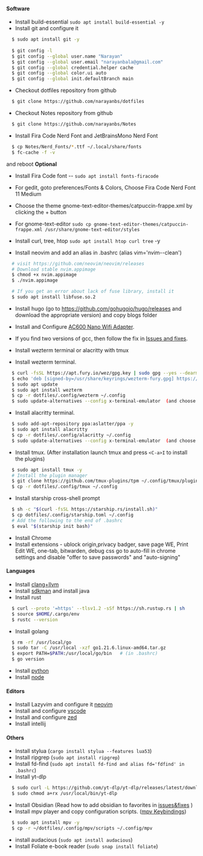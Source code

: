 #### Software

* Install build-essential `sudo apt install build-essential -y`
* Install git and configure it 
~~~bash
  $ sudo apt install git -y 
  
  $ git config -l
  $ git config --global user.name "Narayan"
  $ git config --global user.email "narayanbala@gmail.com"
  $ git config --global credential.helper cache
  $ git config --global color.ui auto
  $ git config --global init.defaultBranch main
~~~

* Checkout dotfiles repository from github
~~~bash
  $ git clone https://github.com/narayanbs/dotfiles
~~~

* Checkout Notes repository from github
~~~bash
  $ git clone https://github.com/narayanbs/Notes
~~~

* Install Fira Code Nerd Font and JetBrainsMono Nerd Font
~~~bash
  $ cp Notes/Nerd_Fonts/*.ttf ~/.local/share/fonts
  $ fc-cache -f -v
~~~
and reboot
**Optional**
* Install Fira Code font -- `sudo apt install fonts-firacode`

* For gedit, goto preferences/Fonts & Colors, Choose Fira Code Nerd Font 11 Medium
* Choose the theme gnome-text-editor-themes/catpuccin-frappe.xml by clicking the + button
* For gnome-text-editor `sudo cp gnome-text-editor-themes/catpuccin-frappe.xml /usr/share/gnome-text-editor/styles`

* Install curl, tree, htop `sudo apt install htop curl tree` -y
* Install neovim and add an alias in .bashrc (alias vim='nvim--clean')
~~~bash
  # visit https://github.com/neovim/neovim/releases
  # Download stable nvim.appimage
  $ chmod +x nvim.appimage
  $ ./nvim.appimage

  # If you get an error about lack of fuse library, install it
  $ sudo apt install libfuse.so.2
~~~

* Install hugo (go to https://github.com/gohugoio/hugo/releases and download the appropriate version) and copy blogs folder
* Install and Configure [AC600 Nano Wifi Adapter](./tplinkadapter.md). 
* If you find two versions of gcc, then follow the fix in [Issues and fixes](./issues&fixes.md). 

* Install wezterm terminal or alacritty with tmux 

* Install wezterm terminal.
~~~bash
  $ curl -fsSL https://apt.fury.io/wez/gpg.key | sudo gpg --yes --dearmor -o /usr/share/keyrings/wezterm-fury.gpg
  $ echo 'deb [signed-by=/usr/share/keyrings/wezterm-fury.gpg] https://apt.fury.io/wez/ * *' | sudo tee /etc/apt/sources.list.d/wezterm.list
  $ sudo apt update
  $ sudo apt install wezterm
  $ cp -r dotfiles/.config/wezterm ~/.config
  $ sudo update-alternatives --config x-terminal-emulator  (and choose wezterm in the options)
~~~

* Install alacritty terminal. 
~~~bash
  $ sudo add-apt-repository ppa:aslatter/ppa -y
  $ sudo apt install alacritty
  $ cp -r dotfiles/.config/alacritty ~/.config
  $ sudo update-alternatives --config x-terminal-emulator  (and choose alacritty in the options)
~~~
* Install tmux. (After installation launch tmux and press `<C-a>I` to install the plugins)
~~~bash
  $ sudo apt install tmux -y
  # Install the plugin manager
  $ git clone https://github.com/tmux-plugins/tpm ~/.config/tmux/plugins/tpm
  $ cp -r dotfiles/.config/tmux ~/.config
~~~

* Install starship cross-shell prompt
~~~bash
  $ sh -c "$(curl -fsSL https://starship.rs/install.sh)"
  $ cp dotfiles/.config/starship.toml ~/.config
  # Add the following to the end of .bashrc
  $ eval "$(starship init bash)"
~~~

* Install Chrome
* Install extensions - ublock origin,privacy badger, save page WE, Print Edit WE, one-tab, bitwarden, debug css
 go to auto-fill in chrome settings and disable "offer to save passwords" and "auto-signing"

#### Languages

* Install [clang+llvm](./clang-llvm.md)
* Install [sdkman](./sdkman-java.md) and install java
* Install rust
~~~bash
  $ curl --proto '=https' --tlsv1.2 -sSf https://sh.rustup.rs | sh
  $ source $HOME/.cargo/env
  $ rustc --version
~~~

* Install golang
~~~bash
  $ rm -rf /usr/local/go
  $ sudo tar -C /usr/local -xzf go1.21.6.linux-amd64.tar.gz
  $ export PATH=$PATH:/usr/local/go/bin   # (in .bashrc)
  $ go version
~~~

* Install [python](./Python.md)
* Install [node](./node-npm.md)

#### Editors

* Install Lazyvim and configure it [neovim](./neovim-config.md)
* Install and configure [vscode](./vscode-config.md)
* Install and configure [zed](./zed-config.md)
* Install intellij

#### Others

* Install stylua (`cargo install stylua --features lua53`)
* Install ripgrep (`sudo apt install ripgrep`)
* Install fd-find (`sudo apt install fd-find and alias fd='fdfind' in .bashrc`)
* Install yt-dlp
~~~bash
  $ sudo curl -L https://github.com/yt-dlp/yt-dlp/releases/latest/download/yt-dlp -o /usr/local/bin/yt-dlp
  $ sudo chmod a+rx /usr/local/bin/yt-dlp
~~~

* Install Obsidian (Read how to add obsidian to favorites in [issues&fixes](./issues&fixes.md) )
* Install mpv player and copy configuration scripts. ([mpv Keybindings](../X04-Resources/mpv_player.md))
~~~bash
  $ sudo apt install mpv -y
  $ cp -r ~/dotfiles/.config/mpv/scripts ~/.config/mpv
~~~
* install audacious (`sudo apt install audacious`)
* Install Foliate e-book reader (`sudo snap install foliate`)
